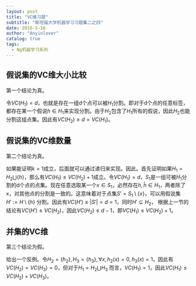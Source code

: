 ```yaml
---
layout: post
title: "VC维习题"
subtitle: "斯坦福大学机器学习习题集二之四"
date: 2016-5-16
author: "Anyinlover"
catalog: true
tags:
  - Ng机器学习系列
---
```


## 假说集的VC维大小比较

第一个结论为真。

令$VC(H_1)=d$，也就是存在一组d个点可以被$H_1$分割。即对于d个点的任意标签，都存在某一个假说$h \in H_1$来实现分割。由于$H_2$包含了$H_1$所有的假说，因此$H_2$也能分割这组点集。因此有$VC(H_2) \geq d = VC(H_1)$。

## 假说集的VC维数量

第二个结论为真。

如果能证明$k=1$成立，后面就可以通过递归来实现。因此。首先证明如果$H_1 = H_2 \bigcup \{ h \}$，那么有$VC(H_1) \leq VC(H_2) + 1$成立。令$VC(H_1)=d$，$S_1$是一组可被$H_1$分割的d个点的点集。现在任意选取某一个$x \in S_1$，必然存在$h, \bar{h} \in H_1$，两者除了x，对其他点的分割是一致的。这意味着对于点集$S'=S_1 \setminus \{ x \}$，可以用假说集$H' := H \setminus \{ h \}$ 分割。因此有$VC(H') \leq | S'|= d=1$，同时$H' \subseteq H_2$， 根据上一节的结论有$VC(H') \leq VC(H_2)$，因此$VC(H_2) \leq d-1$，即$VC(H_1) \leq VC(H_2)+1$。

## 并集的VC维

第三个结论为假。

给出一个反例。令$H_2=\{ h_2 \}, H_3 = \{ h_3 \}, \forall x, h_2(x)=0, h_3(x)=1$，因此有$VC(H_2)=VC(H_3)=0$，但对于$H_1 = H_2 \bigcup H_3$ 而言，$VC(H_1)=1$，因此$VC(H_1) \leq VC(H_2) + VC(H_3)$。
